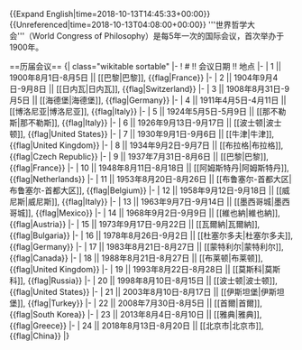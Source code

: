 {{Expand English|time=2018-10-13T14:45:33+00:00}}
{{Unreferenced|time=2018-10-13T04:08:00+00:00}}
'''世界哲学大会'''（World Congress of Philosophy）是每5年一次的国际会议，首次举办于1900年。

==历届会议==
{| class="wikitable sortable"
|-
! # !! 会议日期 !! 地点
|-
| 1 || 1900年8月1日-8月5日 || [[巴黎|巴黎]], {{flag|France}} 
|-
| 2 || 1904年9月4日-9月8日 || [[日内瓦|日内瓦]], {{flag|Switzerland}} 
|-
| 3 || 1908年8月31日-9月5日 || [[海德堡|海德堡]], {{flag|Germany}} 
|-
| 4 || 1911年4月5日-4月11日 || [[博洛尼亚|博洛尼亚]], {{flag|Italy}} 
|-
| 5 || 1924年5月5日-5月9日 || [[那不勒斯|那不勒斯]], {{flag|Italy}} 
|-
| 6 || 1926年9月13日-9月17日 || [[波士顿|波士顿]], {{flag|United States}} 
|-
| 7 || 1930年9月1日-9月6日 || [[牛津|牛津]], {{flag|United Kingdom}} 
|-
| 8 || 1934年9月2日-9月7日 || [[布拉格|布拉格]], {{flag|Czech Republic}} 
|-
| 9 || 1937年7月31日-8月6日 || [[巴黎|巴黎]], {{flag|France}} 
|-
| 10 || 1948年8月11日-8月18日 || [[阿姆斯特丹|阿姆斯特丹]], {{flag|Netherlands}} 
|-
| 11 || 1953年8月20日-8月26日 || [[布鲁塞尔-首都大区|布鲁塞尔-首都大区]], {{flag|Belgium}} 
|-
| 12 || 1958年9月12日-9月18日 || [[威尼斯|威尼斯]], {{flag|Italy}} 
|-
| 13 || 1963年9月7日-9月14日 || [[墨西哥城|墨西哥城]], {{flag|Mexico}} 
|-
| 14 || 1968年9月2日-9月9日 || [[維也納|維也納]], {{flag|Austria}} 
|-
| 15 || 1973年9月17日-9月22日 || [[瓦爾納|瓦爾納]], {{flag|Bulgaria}} 
|-
| 16 || 1978年8月26日-9月2日 || [[杜塞尔多夫|杜塞尔多夫]], {{flag|Germany}} 
|-
| 17 || 1983年8月21日-8月27日 || [[蒙特利尔|蒙特利尔]], {{flag|Canada}} 
|-
| 18 || 1988年8月21日-8月27日 || [[布莱顿|布莱顿]], {{flag|United Kingdom}} 
|-
| 19 || 1993年8月22日-8月28日 || [[莫斯科|莫斯科]], {{flag|Russia}}
|-
| 20 || 1998年8月10日-8月15日 || [[波士顿|波士顿]], {{flag|United States}}
|-
| 21 || 2003年8月10日-8月17日 || [[伊斯坦堡|伊斯坦堡]], {{flag|Turkey}}
|-
| 22 || 2008年7月30日-8月5日 || [[首爾|首爾]], {{flag|South Korea}}
|-
| 23 || 2013年8月4日-8月10日 || [[雅典|雅典]], {{flag|Greece}}
|-
| 24 || 2018年8月13日-8月20日 || [[北京市|北京市]], {{flag|China}} 
|}